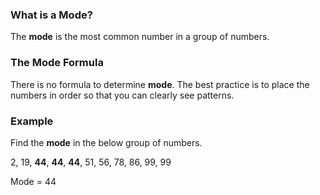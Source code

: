 ### What is a Mode?

The **mode** is the most common number in a group of numbers.

### The Mode Formula

There is no formula to determine **mode**.  The best practice is to place the numbers in order so that you can clearly see patterns.

### Example

Find the **mode** in the below group of numbers.
 
   2, 19, **44**, **44**, **44**, 51, 56, 78, 86, 99, 99

Mode = 44